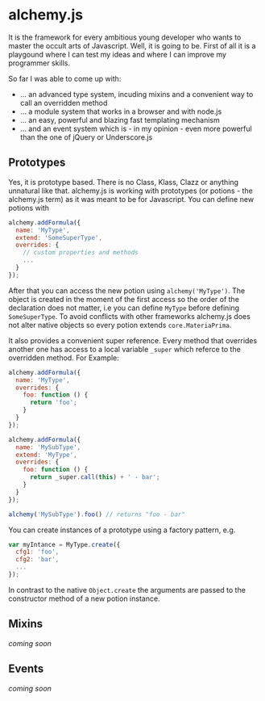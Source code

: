 alchemy.js
==========
It is the framework for every ambitious young developer who wants to master the occult arts of Javascript.
Well, it is going to be. First of all it is a playgound where I can test my ideas and where I can improve my 
programmer skills. 

So far I was able to come up with:
* ... an advanced type system, incuding mixins and a convenient way to call an overridden method
* ... a module system that works in a browser and with node.js
* ... an easy, powerful and blazing fast templating mechanism
* ... and an event system which is - in my opinion - even more powerful than the one of jQuery or Underscore.js

Prototypes
----------

Yes, it is prototype based. There is no Class, Klass, Clazz or anything unnatural like that. alchemy.js is working with prototypes (or potions - the alchemy.js term) as it was meant to be for Javascript. You can define new potions with   

```js
alchemy.addFormula({
  name: 'MyType',
  extend: 'SomeSuperType',
  overrides: {
    // custom properties and methods
    ...
  }
});
```
After that you can access the new potion using `alchemy('MyType')`. The object is created in the moment of the first access so the order of the declaration does not matter, i.e you can define `MyType` before defining `SomeSuperType`. 
To avoid conflicts with other frameworks alchemy.js does not alter native objects so every potion extends `core.MateriaPrima`.

It also provides a convenient super reference. Every method that overrides another one has access to a local variable `_super` which referce to the overridden method. For Example:

```js
alchemy.addFormula({
  name: 'MyType',
  overrides: {
    foo: function () {      
      return 'foo';
    }
  }
});

alchemy.addFormula({
  name: 'MySubType',
  extend: 'MyType',
  overrides: {
    foo: function () {      
      return _super.call(this) + ' - bar';
    }
  }
});

alchemy('MySubType').foo() // returns "foo - bar"
```

You can create instances of a prototype using a factory pattern, e.g.

```js
var myIntance = MyType.create({
  cfg1: 'foo',
  cfg2: 'bar',
  ...
});
```

In contrast to the native `Object.create` the arguments are passed to the constructor method of a new potion instance.


Mixins
------
_coming soon_

Events
------
_coming soon_